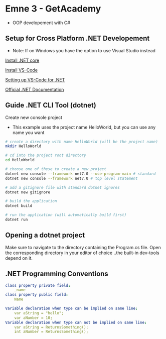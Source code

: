 # Emne 3 - GetAcademy
* OOP developement with C#

## Setup for Cross Platform .NET Developement
* Note: If on Windows you have the option to use Visual Studio instead

[Install .NET core](https://learn.microsoft.com/en-us/dotnet/core/install/)

[Install VS-Code](https://code.visualstudio.com/download)

[Setting up VS-Code for .NET](https://code.visualstudio.com/docs/languages/dotnet#_setting-up-vs-code-for-net-development)

[Official .NET Documentation](https://learn.microsoft.com/en-us/dotnet/)


## Guide .NET CLI Tool (dotnet)

Create new console project
* This example uses the project name HelloWorld, but you can use any name you want
```bash
# create a directory with name HelloWorld (will be the project name)
mkdir HelloWorld

# cd into the project root directory
cd HelloWorld

# choose one of these to create a new project
dotnet new console --framework net7.0 --use-program-main # standard
dotnet new console --framework net7.0 # top level statement

# add a gitignore file with standard dotnet ignores
dotnet new gitignore

# build the application
dotnet build

# run the application (will automatically build first)
dotnet run
```

## Opening a dotnet project
Make sure to navigate to the directory containing the Program.cs file.
Open the corresponding directory in your editor of choice
..the built-in dev-tools depend on it.


## .NET Programming Conventions
```yaml
class property private field:
    _name
class property public field:
    Name

Variable declaration when type can be implied on same line:
    var aString = "hello";
    var aNumber = 10;
Variable declaration when type can not be implied on same line:
    var aString = ReturnsSomething();
    int aNumber = ReturnsSomething();
```
